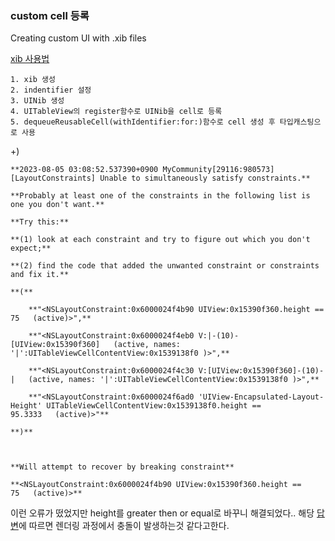 
### custom cell 등록

Creating custom UI with .xib files

[xib 사용법](https://woozzang.tistory.com/189)

	1. xib 생성
	2. indentifier 설정
	3. UINib 생성
	4. UITableView의 register함수로 UINib을 cell로 등록
	5. dequeueReusableCell(withIdentifier:for:)함수로 cell 생성 후 타입캐스팅으로 사용

+)
```
**2023-08-05 03:08:52.537390+0900 MyCommunity[29116:980573] [LayoutConstraints] Unable to simultaneously satisfy constraints.**

**Probably at least one of the constraints in the following list is one you don't want.** 

**Try this:** 

**(1) look at each constraint and try to figure out which you don't expect;** 

**(2) find the code that added the unwanted constraint or constraints and fix it.** 

**(**

    **"<NSLayoutConstraint:0x6000024f4b90 UIView:0x15390f360.height == 75   (active)>",**

    **"<NSLayoutConstraint:0x6000024f4eb0 V:|-(10)-[UIView:0x15390f360]   (active, names: '|':UITableViewCellContentView:0x1539138f0 )>",**

    **"<NSLayoutConstraint:0x6000024f4c30 V:[UIView:0x15390f360]-(10)-|   (active, names: '|':UITableViewCellContentView:0x1539138f0 )>",**

    **"<NSLayoutConstraint:0x6000024f6ad0 'UIView-Encapsulated-Layout-Height' UITableViewCellContentView:0x1539138f0.height == 95.3333   (active)>"**

**)**

  

**Will attempt to recover by breaking constraint** 

**<NSLayoutConstraint:0x6000024f4b90 UIView:0x15390f360.height == 75   (active)>**
```

이런 오류가 떴었지만
height를 greater then or equal로 바꾸니 해결되었다..
해당 [답변](https://stackoverflow.com/a/69739618)에 따르면 렌더링 과정에서 충돌이 발생하는것 같다고한다.
